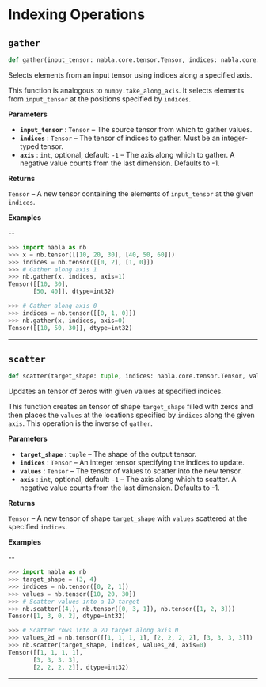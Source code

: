 # Indexing Operations

## `gather`

```python
def gather(input_tensor: nabla.core.tensor.Tensor, indices: nabla.core.tensor.Tensor, axis: int = -1) -> nabla.core.tensor.Tensor:
```
Selects elements from an input tensor using indices along a specified axis.

This function is analogous to `numpy.take_along_axis`. It selects elements
from `input_tensor` at the positions specified by `indices`.

**Parameters**

- **`input_tensor`** : `Tensor` – The source tensor from which to gather values.
- **`indices`** : `Tensor` – The tensor of indices to gather. Must be an integer-typed tensor.
- **`axis`** : `int`, optional, default: `-1` – The axis along which to gather. A negative value counts from the last
dimension. Defaults to -1.

**Returns**

`Tensor` – A new tensor containing the elements of `input_tensor` at the given
`indices`.

**Examples**

--
```python
>>> import nabla as nb
>>> x = nb.tensor([[10, 20, 30], [40, 50, 60]])
>>> indices = nb.tensor([[0, 2], [1, 0]])
>>> # Gather along axis 1
>>> nb.gather(x, indices, axis=1)
Tensor([[10, 30],
       [50, 40]], dtype=int32)
```

```python
>>> # Gather along axis 0
>>> indices = nb.tensor([[0, 1, 0]])
>>> nb.gather(x, indices, axis=0)
Tensor([[10, 50, 30]], dtype=int32)
```

---
## `scatter`

```python
def scatter(target_shape: tuple, indices: nabla.core.tensor.Tensor, values: nabla.core.tensor.Tensor, axis: int = -1) -> nabla.core.tensor.Tensor:
```
Updates an tensor of zeros with given values at specified indices.

This function creates an tensor of shape `target_shape` filled with zeros
and then places the `values` at the locations specified by `indices` along
the given `axis`. This operation is the inverse of `gather`.

**Parameters**

- **`target_shape`** : `tuple` – The shape of the output tensor.
- **`indices`** : `Tensor` – An integer tensor specifying the indices to update.
- **`values`** : `Tensor` – The tensor of values to scatter into the new tensor.
- **`axis`** : `int`, optional, default: `-1` – The axis along which to scatter. A negative value counts from the last
dimension. Defaults to -1.

**Returns**

`Tensor` – A new tensor of shape `target_shape` with `values` scattered at the
specified `indices`.

**Examples**

--
```python
>>> import nabla as nb
>>> target_shape = (3, 4)
>>> indices = nb.tensor([0, 2, 1])
>>> values = nb.tensor([10, 20, 30])
>>> # Scatter values into a 1D target
>>> nb.scatter((4,), nb.tensor([0, 3, 1]), nb.tensor([1, 2, 3]))
Tensor([1, 3, 0, 2], dtype=int32)
```

```python
>>> # Scatter rows into a 2D target along axis 0
>>> values_2d = nb.tensor([[1, 1, 1, 1], [2, 2, 2, 2], [3, 3, 3, 3]])
>>> nb.scatter(target_shape, indices, values_2d, axis=0)
Tensor([[1, 1, 1, 1],
       [3, 3, 3, 3],
       [2, 2, 2, 2]], dtype=int32)
```

---
